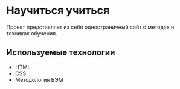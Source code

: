 # Научиться учиться
Проект представляет из себя одностраничный сайт о методах и техниках обучения.

## Используемые технологии
- HTML
- CSS
- Методология БЭМ
